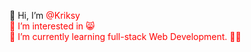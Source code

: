 👋 Hi,
I’m  <span style="color:red">@Kriksy</spam>  <br>
👀 I’m interested in 😸 <br>
🌱 I’m currently learning full-stack Web Development. ✌🏻 <br>



